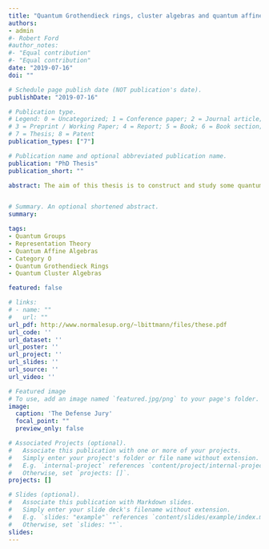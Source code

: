 ```yaml
---
title: "Quantum Grothendieck rings, cluster algebras and quantum affine category $O$"
authors:
- admin
#- Robert Ford
#author_notes:
#- "Equal contribution"
#- "Equal contribution"
date: "2019-07-16"
doi: ""

# Schedule page publish date (NOT publication's date).
publishDate: "2019-07-16"

# Publication type.
# Legend: 0 = Uncategorized; 1 = Conference paper; 2 = Journal article;
# 3 = Preprint / Working Paper; 4 = Report; 5 = Book; 6 = Book section;
# 7 = Thesis; 8 = Patent
publication_types: ["7"]

# Publication name and optional abbreviated publication name.
publication: "PhD Thesis"
publication_short: ""

abstract: The aim of this thesis is to construct and study some quantum Grothendieck ring structure for the category $\mathcal{O}$ of representations of the Borel subalgebra {{< math >}}$\mathcal{U}_{q}(\hat{\mathfrak{b}})${{< /math >}} of a quantum affine algebra {{< math >}}$\mathcal{U}_{q}(\hat{\mathfrak{g}})${{< /math >}}. First of all, we focus on the construction of asymptotical standard modules, analogs in the context of the category $\mathcal{O}$ of the standard modules in the category of finite-dimensional {{< math >}}$\mathcal{U}_{q}(\hat{\mathfrak{g}})${{< /math >}}-modules. A construction of these modules is given in the case where the underlying simple Lie algebra $\mathfrak{g}$ is {{< math >}}$\mathfrak{sl}_{2}${{< /math >}}. Next, we define a new quantum torus, which extends the quantum torus containing the quantum Grothendieck ring of the category of finite-dimensional modules. In order to do this, we use notions linked to quantum cluster algebras. In the same spirit, we build a quantum cluster algebra structure on the quantum Grothendieck ring of a monoidal subcategory {{< math >}}$\mathscr{C}_{\mathbb{Z}}^{-}${{< /math >}} of the category of finite-dimensional representations. With this quantum torus, we define the quantum Grothendieck ring {{< math >}}$K_t(\mathcal{O}^{+}_\mathbb{Z})${{< /math >}} of a subcategory {{< math >}}$\mathcal{O}^+_\mathbb{Z}${{< /math >}} of the category $\mathcal{O}$ as a quantum cluster algebra. Then, we prove that this quantum Grothendieck ring contains that of the category of finite-dimensional representation. This result is first shown directly in type $A$, and then in all simply-laced types using the quantum cluster algebra structure of {{< math >}}$K_t(\mathscr{C}_\mathbb{Z}^{-})${{< /math >}}. Finally, we define $(q,t)$-characters for some remarkable infinite-dimensional simple representations in the category {{< math >}}$\mathcal{O}^{+}_\mathbb{Z}${{< /math >}}. This enables us to write $t$-deformed analogs of important relations in the classical Grothendieck ring of the category $\mathcal{O}$, which are related to the corresponding quantum integrable systems.


# Summary. An optional shortened abstract.
summary: 

tags:
- Quantum Groups
- Representation Theory
- Quantum Affine Algebras
- Category O
- Quantum Grothendieck Rings
- Quantum Cluster Algebras

featured: false

# links:
# - name: ""
#   url: ""
url_pdf: http://www.normalesup.org/~lbittmann/files/these.pdf
url_code: ''
url_dataset: ''
url_poster: ''
url_project: ''
url_slides: ''
url_source: ''
url_video: ''

# Featured image
# To use, add an image named `featured.jpg/png` to your page's folder. 
image:
  caption: 'The Defense Jury'
  focal_point: ""
  preview_only: false

# Associated Projects (optional).
#   Associate this publication with one or more of your projects.
#   Simply enter your project's folder or file name without extension.
#   E.g. `internal-project` references `content/project/internal-project/index.md`.
#   Otherwise, set `projects: []`.
projects: []

# Slides (optional).
#   Associate this publication with Markdown slides.
#   Simply enter your slide deck's filename without extension.
#   E.g. `slides: "example"` references `content/slides/example/index.md`.
#   Otherwise, set `slides: ""`.
slides: 
---
```


